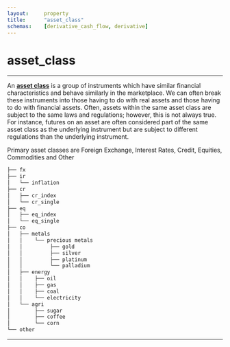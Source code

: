 ```yaml
---
layout:		property
title:		"asset_class"
schemas:	[derivative_cash_flow, derivative]
---
```


# asset_class

---

An [**asset class**][wiki] is a group of instruments which have similar financial characteristics and behave similarly in the marketplace. We can often break these instruments into those having to do with real assets and those having to do with financial assets. Often, assets within the same asset class are subject to the same laws and regulations; however, this is not always true. For instance, futures on an asset are often considered part of the same asset class as the underlying instrument but are subject to different regulations than the underlying instrument.

Primary asset classes are Foreign Exchange, Interest Rates, Credit, Equities, Commodities and Other

```bash
├── fx
├── ir
│   └── inflation
├── cr
│   ├── cr_index
│   └── cr_single
├── eq
│   ├── eq_index
│   └── eq_single
├── co
│   ├── metals
│   │    └── precious metals
│   │         ├── gold
│   │         ├── silver
│   │         ├── platinum
│   │         └── palladium
│   ├── energy
│   │    ├── oil
│   │    ├── gas
│   │    ├── coal
│   │    └── electricity
│   └── agri
│        ├── sugar
│        ├── coffee
│        └── corn
└── other
```


---

[wiki]: https://en.wikipedia.org/wiki/Asset_classes
